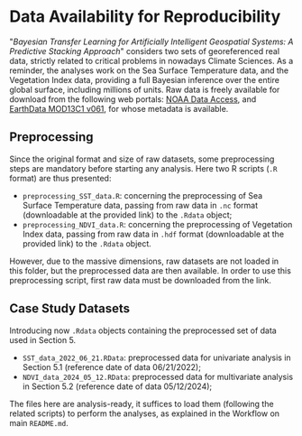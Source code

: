 # Data Availability for Reproducibility 

"_Bayesian Transfer Learning for Artificially Intelligent Geospatial Systems: A Predictive Stacking Approach_" considers two sets of georeferenced real data, strictly related to critical problems in nowadays Climate Sciences. As a reminder, the analyses work on the Sea Surface Temperature data, and the Vegetation Index data, providing a full Bayesian inference over the entire global surface, including millions of units. Raw data is freely available for download from the following web portals: [NOAA Data Access](https://coastwatch.pfeg.noaa.gov/erddap/griddap/erdMH1sstd8dayR20190SQ_Lon0360.html), and [EarthData MOD13C1 v061](https://lpdaac.usgs.gov/products/mod13c1v061/), for whose metadata is available.

## Preprocessing

Since the original format and size of raw datasets, some preprocessing steps are mandatory before starting any analysis. Here two R scripts (`.R` format) are thus presented:
* `preprocessing_SST_data.R`: concerning the preprocessing of Sea Surface Temperature data, passing from raw data in `.nc` format (downloadable at the provided link) to the `.Rdata` object;
* `preprocessing_NDVI_data.R`: concerning the preprocessing of Vegetation Index data, passing from raw data in `.hdf` format (downloadable at the provided link) to the `.Rdata` object.

However, due to the massive dimensions, raw datasets are not loaded in this folder, but the preprocessed data are then available. In order to use this preprocessing script, first raw data must be downloaded from the link.

## Case Study Datasets

Introducing now `.Rdata` objects containing the preprocessed set of data used in Section 5. 
* `SST_data_2022_06_21.RData`: preprocessed data for univariate analysis in Section 5.1 (reference date of data 06/21/2022); 
* `NDVI_data_2024_05_12.RData`: preprocessed data for multivariate analysis in Section 5.2 (reference date of data 05/12/2024); 

The files here are analysis-ready, it suffices to load them (following the related scripts) to perform the analyses, as explained in the Workflow on main `README.md`.
